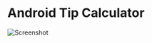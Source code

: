 # Android Tip Calculator

![Screenshot](https://res.cloudinary.com/juancrg90/image/upload/v1465186960/Screenshot_from_2016-06-05_23-20-53_bdzkle.png)
